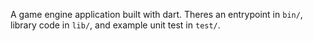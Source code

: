 A game engine application built with dart.
Theres an entrypoint in `bin/`, library code
in `lib/`, and example unit test in `test/`.
